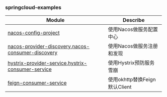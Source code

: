 ### springcloud-examples


|  Module  | Describe  | 
|  ----  | ----  |  
| [nacos-config-project](https://github.com/haoxiaoyong1014/springcloud-examples/tree/master/nacos-config-project)  | 使用Nacos做服务配置中心 
| [nacos-provider-discovery](https://github.com/haoxiaoyong1014/springcloud-examples/tree/master/nacos-provider-discovery),[nacos-consumer-discovery](https://github.com/haoxiaoyong1014/springcloud-examples/tree/master/nacos-consumer-discovery)  | 使用Nacos做服务注册和发现 
| [hystrix-provider-service](https://github.com/haoxiaoyong1014/springcloud-examples/tree/master/hystrix-provider-service),[hystrix-consumer-service](https://github.com/haoxiaoyong1014/springcloud-examples/tree/master/hystrix-consumer-service)  | 使用Hystrix预防服务雪崩 
| [feign-consumer-service](https://github.com/haoxiaoyong1014/springcloud-examples/tree/master/feign-consumer-service) | 使用okhttp替换Feign默认Client 